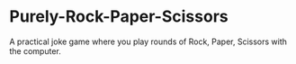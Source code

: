 # Purely-Rock-Paper-Scissors
A practical joke game where you play rounds of Rock, Paper, Scissors with the computer. 
